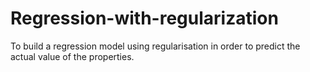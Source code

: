 # Regression-with-regularization
To build a regression model using regularisation in order to predict the actual value of the properties.
